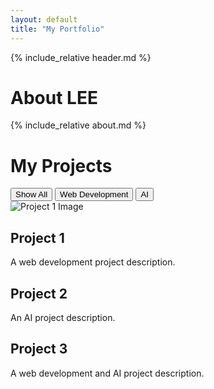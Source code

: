 ```yaml
---
layout: default
title: "My Portfolio"
---
```


{% include_relative header.md %}

<h1>About LEE</h1>
{% include_relative about.md %}

<h1>My Projects</h1>

<!-- 카테고리 필터 버튼 -->
<div class="category-buttons">
  <button onclick="filterPosts('all')">Show All</button>
  <button onclick="filterPosts('web-development')">Web Development</button>
  <button onclick="filterPosts('ai')">AI</button>
</div>

<!-- 프로젝트 카드 -->
<div class="projects">
  <div class="project-card" data-category="web-development">
    <img src="{{ site.baseurl }}/assets/images/project1.png" alt="Project 1 Image">
    <h2>Project 1</h2>
    <p>A web development project description.</p>
  </div>

  <div class="project-card" data-category="ai">
    <h2>Project 2</h2>
    <p>An AI project description.</p>
  </div>

  <div class="project-card" data-category="web-development ai">
    <h2>Project 3</h2>
    <p>A web development and AI project description.</p>
  </div>
</div>
